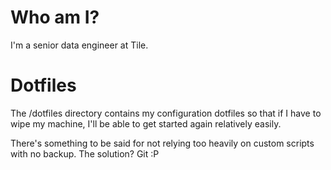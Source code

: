 # Who am I?
I'm a senior data engineer at Tile.

# Dotfiles
The /dotfiles directory contains my configuration dotfiles so that if I have to wipe my machine, I'll be able to get started again relatively easily.

There's something to be said for not relying too heavily on custom scripts with no backup. The solution? Git :P
